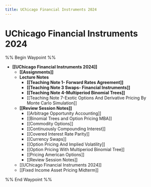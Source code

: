 ```yaml
---
title: UChicago Financial Instruments 2024
---
```


# UChicago Financial Instruments 2024

%% Begin Waypoint %%

- **[[UChicago Financial Instruments 2024]]**
	- **[[Assignments]]**
	- **Lecture Notes**
		- **[[Teaching Note 1- Forward Rates Agreement]]**
		- **[[Teaching Note 3 Swaps- Financial Instruments]]**
		- **[[Teaching Note 4-Multiperiod Binomial Trees]]**
		- [[Teaching Note 7-Exotic Options And Derivative Pricing By Monte Carlo Simulation]]
	- **[[Review Session Notes]]**
		- [[Arbitrage Opportunity Accounting]]
		- [[Binomial Trees and Option Pricing MBA]]
		- [[Commodity Options]]
		- [[Continuously Compounding Interest]]
		- [[Covered Interest Rate Parity]]
		- [[Currency Swaps]]
		- [[Option Pricing And Implied Volatility]]
		- [[Option Pricing With Multiperiod Binomial Tree]]
		- [[Pricing American Options]]
		- [[Review Session Notes]]
	- [[UChicago Financial Instruments 2024]]
	- [[Fixed Income Asset Pricing Midterm]]

%% End Waypoint %%
